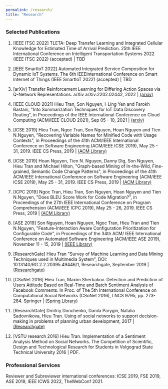 ```yaml
---
permalink: /research/
title: "Research"
---
```

### Selected Publications


1. [IEEE ITSC 2022] TLETA: Deep Transfer Learning and Integrated Cellular Knowledge for Estimated Time of Arrival Prediction. 25th IEEE International Conference on Intelligent Transportation Systems 2022 (IEEE ITSC 2022) (accepted) | TBD 

10. [IEEE SmartIoT 2022]  Automated Integrated Service Composition for Dynamic IoT Systems. The 6th IEEEInternational Conference on Smart Internet of Things (IEEE SmartIoT 2022) (accepted) | TBD

9. [arXiv] Transfer Reinforcement Learning for Differing Action Spaces via Q-Network Representations. arXiv arXiv:2202.02442, 2022 | [(arxiv)](https://arxiv.org/abs/2202.02442)

8. [IEEE CLOUD 2021] Hieu Tran, Son Nguyen, I-Ling Yen and Farokh Bastani, "Into Summarization Techniques for IoT Data Discovery Routing", in Proceedings of the IEEE International Conference on Cloud Computing (ACM/IEEE CLOUD 2021), Sep 05 - 10, 2021 |  [(arxiv)](https://arxiv.org/pdf/2107.09558.pdf)

7. [ICSE 2019] Hieu Tran, Ngoc Tran, Son Nguyen, Hoan Nguyen and Tien N.Nguyen, "Recovering Variable Names for Minified Code with Usage Contexts", in Proceedings of the 41th ACM/IEEE International Conference on Software Engineering (ACM/IEEE ICSE 2019), May 25 - 31, 2019. IEEE CS Press, 2019 | [(ACM Library)](https://dl.acm.org/citation.cfm?id=3339651)

6. [ICSE 2019] Hoan Nguyen, Tien N. Nguyen, Danny Dig, Son Nguyen, Hieu Tran and Michael Hilton, "Graph-based Mining of In-the-Wild, Fine-grained, Semantic Code Change Patterns", in Proceedings of the 41th ACM/IEEE International Conference on Software Engineering (ACM/IEEE ICSE 2019), May 25 - 31, 2019. IEEE CS Press, 2019 | [(ACM Library)](https://dl.acm.org/citation.cfm?id=3339608)

5. [ICPC 2019] Ngoc Tran, Hieu Tran, Son Nguyen, Hoan Nguyen and Tien N.Nguyen, "Does BLEU Score Work for Code Migration?", in Proceedings of the 27th IEEE International Conference on Program Comprehension (ACM/IEEE ICPC 2019), May 25 - 26, 2019. IEEE CS Press, 2019 | [(ACM Library)](https://dl.acm.org/citation.cfm?id=3339104)

4. [ASE 2019] Son Nguyen, Hoan Nguyen, Ngoc Tran, Hieu Tran and Tien N.Nguyen, "Feature-Interaction Aware Configuration Prioritization for Configurable Code", in Proceedings of the 34th ACM/ IEEE International Conference on Automated Software Engineering (ACM/IEEE ASE 2019), November 11 - 15, 2019 | [(IEEE Library)](https://ieeexplore.ieee.org/document/8952386)

3. [ResearchGate] Hieu Tran "Survey of Machine Learning and Data Mining Techniques used in Multimedia System", DOI: 10.13140/RG.2.2.20395.49446/1, Researchgate, September 2019 | [(Researchgate)](https://www.researchgate.net/publication/333457161_Survey_of_Machine_Learning_and_Data_Mining_Techniques_used_in_Multimedia_System)

2. [CSoNet 2016] Hieu Tran, Maxim Sherbakov. Detection and Prediction of Users Attitude Based on Real-Time and Batch Sentiment Analysis of Facebook Comments. In Proc. of The 5th International Conference on Computational Social Networks (CSoNet 2016), LNCS 9795, pp. 273-284. Springer | [(Spring Library)](https://link.springer.com/chapter/10.1007/978-3-319-42345-6_24)

1. [ResearchGate] Dmitriy Donchenko, Danila Parygin, Natalia Sadovnikova, Hieu Tran. Using of social networks to support decision-making in problems of planning urban development, 2017 | [(Researchgate)](https://www.researchgate.net/profile/Hieu-Tran-17/publication/345796725_Using_of_social_networks_to_support_decision-making_in_problems_of_planning_urban_development/links/5fae14cb299bf18c5b707a01/Using-of-social-networks-to-support-decision-making-in-problems-of-planning-urban-development.pdf)

1. [VSTU research 2016] Hieu Tran. Implementation of a Sentiment Analysis Method on Social Networks. The Competition of Scientific, Design and Technological Research for Students in Volgograd State Technical University 2016 | PDF.

### Professional Services

Reviewer and Subreviewer international conferences: ICSE 2019, FSE 2019, ASE 2019, IEEE ICWS 2022, TheWebConf 2021.
